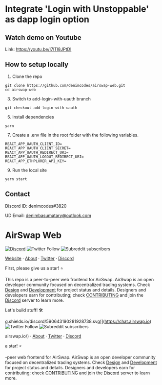 # Integrate 'Login with Unstoppable' as dapp login option

## Watch demo on Youtube

Link: https://youtu.be/I7lTl8JPtDI

## How to setup locally

1. Clone the repo

```
git clone https://github.com/denimcodes/airswap-web.git
cd airswap-web
```

3. Switch to add-login-with-uauth branch

```
git checkout add-login-with-uauth
```

5. Install dependencies

```
yarn
```

7. Create a .env file in the root folder with the following variables.

```
REACT_APP_UAUTH_CLIENT_ID=
REACT_APP_UAUTH_CLIENT_SECRET=
REACT_APP_UAUTH_REDIRECT_URI=
REACT_APP_UAUTH_LOGOUT_REDIRECT_URI=
REACT_APP_ETHPLORER_API_KEY=
```

9. Run the local site

```
yarn start
```

## Contact

Discord ID: denimcodes#3820

UD Email: denimbasumatary@outlook.com

# AirSwap Web

[![Discord](https://img.shields.io/discord/590643190281928738.svg)](https://chat.airswap.io) ![Twitter Follow](https://img.shields.io/twitter/follow/airswap?style=social) ![Subreddit subscribers](https://img.shields.io/reddit/subreddit-subscribers/AirSwap?style=social)

[Website](https://www.airswap.io/) · [About](https://about.airswap.io/) · [Twitter](https://twitter.com/airswap) · [Discord](https://chat.airswap.io/)

First, please give us a star! ⭐️

This repo is a peer-to-peer web frontend for AirSwap. AirSwap is an open developer community focused on decentralized trading systems. Check [Design](https://github.com/airswap/airswap-web/projects/2) and [Development](https://github.com/airswap/airswap-web/projects/1) for project status and details. Designers and developers earn for contributing; check [CONTRIBUTING](CONTRIBUTING.md) and join the [Discord](https://chat.airswap.io/) server to learn more.

Let's build stuff! 🛠️

g.shields.io/discord/590643190281928738.svg)](https://chat.airswap.io) ![Twitter Follow](https://img.shields.io/twitter/follow/airswap?style=social) ![Subreddit subscribers](https://img.shields.io/reddit/subreddit-subscribers/AirSwap?style=social)

airswap.io/) · [About](https://about.airswap.io/) · [Twitter](https://twitter.com/airswap) · [Discord](https://chat.airswap.io/)

a star! ⭐️

-peer web frontend for AirSwap. AirSwap is an open developer community focused on decentralized trading systems. Check [Design](https://github.com/airswap/airswap-web/projects/2) and [Development](https://github.com/airswap/airswap-web/projects/1) for project status and details. Designers and developers earn for contributing; check [CONTRIBUTING](CONTRIBUTING.md) and join the [Discord](https://chat.airswap.io/) server to learn more.
